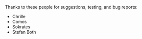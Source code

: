Thanks to these people for suggestions, testing, and bug reports:

- Chrille
- Comos
- Sokrates
- Stefan Both
